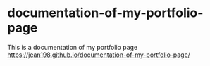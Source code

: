 # documentation-of-my-portfolio-page
This is a documentation of my portfolio page
https://jean198.github.io/documentation-of-my-portfolio-page/
